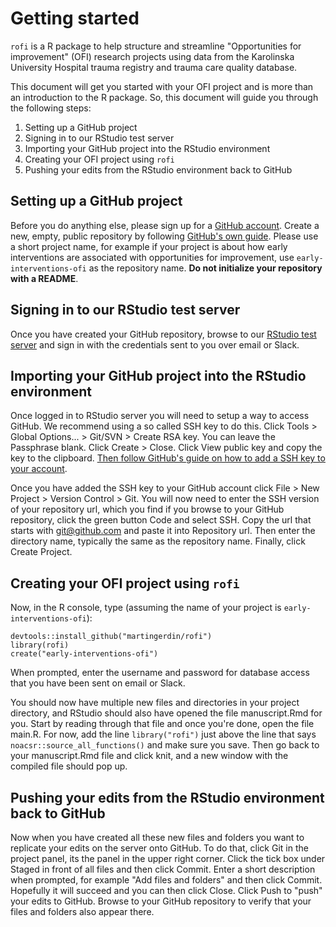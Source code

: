 # Getting started

`rofi` is a R package to help structure and streamline "Opportunities
for improvement" (OFI) research projects using data from the Karolinska
University Hospital trauma registry and trauma care quality
database. 

This document will get you started with your OFI project and is more
than an introduction to the R package. So, this document will guide
you through the following steps:

1. Setting up a GitHub project
2. Signing in to our RStudio test server
3. Importing your GitHub project into the RStudio environment
4. Creating your OFI project using `rofi`
5. Pushing your edits from the RStudio environment back to GitHub

## Setting up a GitHub project

Before you do anything else, please sign up for a [GitHub
account](https://github.com). Create a new, empty, public repository
by following [GitHub's own
guide](https://docs.github.com/en/get-started/quickstart/create-a-repo).
Please use a short project name, for example if your project is about
how early interventions are associated with opportunities for
improvement, use `early-interventions-ofi` as the repository name. **Do
not initialize your repository with a README**.

## Signing in to our RStudio test server

Once you have created your GitHub repository, browse to our [RStudio
test server](https://rstudio.test.noacs.io) and sign in with the
credentials sent to you over email or Slack.

## Importing your GitHub project into the RStudio environment

Once logged in to RStudio server you will need to setup a way to
access GitHub. We recommend using a so called SSH key to do
this. Click Tools > Global Options... > Git/SVN > Create RSA key. You
can leave the Passphrase blank. Click Create > Close. Click View
public key and copy the key to the clipboard. [Then follow GitHub's
guide on how to add a SSH key to your
account](https://docs.github.com/en/authentication/connecting-to-github-with-ssh/adding-a-new-ssh-key-to-your-github-account).

Once you have added the SSH key to your GitHub account click File >
New Project > Version Control > Git. You will now need to enter the
SSH version of your repository url, which you find if you browse to
your GitHub repository, click the green button Code and select
SSH. Copy the url that starts with git@github.com and paste it into
Repository url. Then enter the directory name, typically the same as
the repository name. Finally, click Create Project.

## Creating your OFI project using `rofi`

Now, in the R console, type (assuming the name of your project is `early-interventions-ofi`):

```{r}
devtools::install_github("martingerdin/rofi")
library(rofi)
create("early-interventions-ofi")
```

When prompted, enter the username and password for database access that you have been sent on email or Slack.

You should now have multiple new files and directories in your project directory, and RStudio should also have opened the file manuscript.Rmd for you. Start by reading through that file and once you're done, open the file main.R. For now, add the line `library("rofi")` just above the line that says `noacsr::source_all_functions()` and make sure you save. Then go back to your manuscript.Rmd file and click knit, and a new window with the compiled file should pop up.

## Pushing your edits from the RStudio environment back to GitHub

Now when you have created all these new files and folders you want to replicate your edits on the server onto GitHub. To do that, click Git in the project panel, its the panel in the upper right corner. Click the tick box under Staged in front of all files and then click Commit. Enter a short description when prompted, for example "Add files and folders" and then click Commit. Hopefully it will succeed and you can then click Close. Click Push to "push" your edits to GitHub. Browse to your GitHub repository to verify that your files and folders also appear there.
